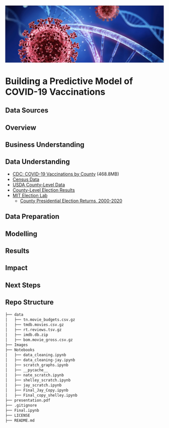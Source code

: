 ![ReadMe header](images/readme_header.png)
# Building a Predictive Model of COVID-19 Vaccinations

## Data Sources


## Overview

## Business Understanding

## Data Understanding
- [CDC: COVID-19 Vaccinations by County](https://data.cdc.gov/Vaccinations/COVID-19-Vaccinations-in-the-United-States-County/8xkx-amqh/about_data) (468.8MB)
- [Census Data](https://www.census.gov/data/tables/time-series/demo/popest/2020s-counties-detail.html)
- [USDA County-Level Data](https://www.ers.usda.gov/data-products/county-level-data-sets/)
- [County-Level Election Results](https://github.com/tonmcg/US_County_Level_Election_Results_08-20)
- [MIT Election Lab](https://electionlab.mit.edu/data)
  - [County Presidential Election Returns, 2000-2020](https://dataverse.harvard.edu/dataset.xhtml?persistentId=doi:10.7910/DVN/VOQCHQ)


## Data Preparation



## Modelling

## Results

## Impact


## Next Steps


## Repo Structure
```
├── data
│   ├── tn.movie_budgets.csv.gz
│   ├── tmdb.movies.csv.gz
│   ├── rt.reviews.tsv.gz
│   ├── imdb.db.zip
│   ├── bom.movie_gross.csv.gz
├── Images
├── Notebooks
│   ├── data_cleaning.ipynb
│   ├── data_cleaning-jay.ipynb
│   ├── scratch_graphs.ipynb
│   ├── __pycache__
│   ├── nate_scratch.ipynb
│   ├── shelley_scratch.ipynb
│   ├── jay_scratch.ipynb
│   ├── Final_Jay_Copy.ipynb
│   ├── Final_copy_shelley.ipynb
├── presentation.pdf
├── .gitignore
├── Final.ipynb
├── LICENSE
├── README.md
```
